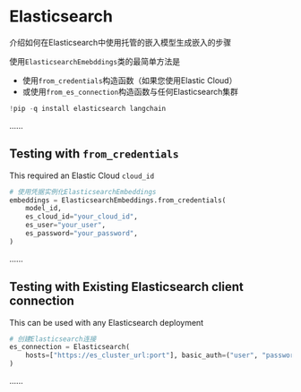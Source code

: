 # Elasticsearch

介绍如何在Elasticsearch中使用托管的嵌入模型生成嵌入的步骤

使用`ElasticsearchEmebddings`类的最简单方法是
- 使用`from_credentials`构造函数（如果您使用Elastic Cloud）
- 或使用`from_es_connection`构造函数与任何Elasticsearch集群

```python
!pip -q install elasticsearch langchain
```

......

## Testing with `from_credentials`

This required an Elastic Cloud `cloud_id`

```python
# 使用凭据实例化ElasticsearchEmbeddings
embeddings = ElasticsearchEmbeddings.from_credentials(
    model_id,
    es_cloud_id="your_cloud_id",
    es_user="your_user",
    es_password="your_password",
)
```

......

## Testing with Existing Elasticsearch client connection

This can be used with any Elasticsearch deployment

```python
# 创建Elasticsearch连接
es_connection = Elasticsearch(
    hosts=["https://es_cluster_url:port"], basic_auth=("user", "password")
)
```

......
